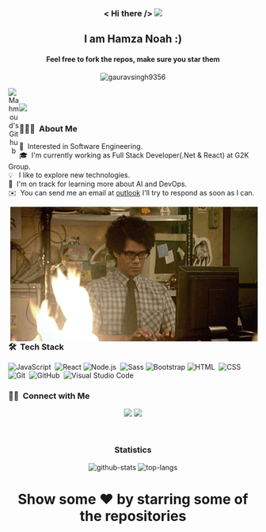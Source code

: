 <h3 align ="center" > <  Hi there /> <img src="https://media.giphy.com/media/hvRJCLFzcasrR4ia7z/giphy.gif" width="25px"></h3>
  <h2 align ="center"> I am Hamza Noah :) </h2>
  <h4 align ="center">Feel free to fork the repos, make sure you star them</h4>
  

<p align="center"> <img src="https://komarev.com/ghpvc/?username=MahmoudHassan77&label=Visitors&color=blue&style=plastic" alt="gauravsingh9356" /> </p>



<a align="center" href="https://github.com/Hamza-Noah">
  <img align="left" alt="Mahmoud's Github" width="22px" src="https://cdn.jsdelivr.net/npm/simple-icons@v3/icons/github.svg" />
</a>


<br/>

![](https://github.com/halfrost/halfrost/blob/master/icons/header_.png)



### 👨🏻‍💻 &nbsp;About Me
🧐 &nbsp;Interested in Software Engineering.\
🎓 &nbsp;I'm currently working as Full Stack Developer(.Net & React) at G2K Group.\
💡  &nbsp; I like to explore new technologies.\
🌱 &nbsp;I'm on track for learning more about AI and DevOps.\
✉️ &nbsp;You can send me an email at [outlook](mahmoudhassan7764@outlook.com) I'll try to respond as soon as I can.


<img alt="Night Coding" src="https://github.com/MahmoudHassan77/MahmoudHassan77/blob/main/1yft.gif" align="right"/>

### 🛠 &nbsp;Tech Stack

![JavaScript](https://img.shields.io/badge/-JavaScript-05122A?style=flat&logo=javascript)&nbsp;
![React](https://img.shields.io/badge/-React-61DAFB?style=flat-square&logo=react&logoColor=ffffff)
![Node.js](https://img.shields.io/badge/-Node.js-05122A?style=flat&logo=node.js)&nbsp;
![Sass](https://img.shields.io/badge/-Sass-%23CC6699?style=flat-square&logo=sass&logoColor=ffffff)
![Bootstrap](https://img.shields.io/badge/-Bootstrap-563D7C?style=flat-square&logo=Bootstrap)
![HTML](https://img.shields.io/badge/-HTML-05122A?style=flat&logo=HTML5)&nbsp;
![CSS](https://img.shields.io/badge/-CSS-05122A?style=flat&logo=CSS3&logoColor=1572B6)&nbsp;
![Git](https://img.shields.io/badge/-Git-05122A?style=flat&logo=git)&nbsp;
![GitHub](https://img.shields.io/badge/-GitHub-05122A?style=flat&logo=github)&nbsp;
![Visual Studio Code](https://img.shields.io/badge/-Visual%20Studio%20Code-05122A?style=flat&logo=visual-studio-code&logoColor=007ACC)&nbsp;

### 🤝🏻 &nbsp;Connect with Me


<p align="center">
<a href="https://www.linkedin.com/in/hamza-nouh-907246193/"><img src="https://img.shields.io/badge/-linkedin-0077B5?style=flat&logo=Linkedin&logoColor=white"/></a>
<a href="https://twitter.com/hamzanouh197"><img src="https://img.shields.io/badge/-Twitter-00acee?style=flat&logo=twitter&logoColor=white"/></a>
</p>



<br/>
<h3 align="center">Statistics</h3>
<p align="center">
  <img src="https://github-readme-stats.vercel.app/api?username=MahmoudHassan77&show_icons=true&show_icons=true&theme=radical" alt="github-stats" />
  <img src="https://github-readme-stats.vercel.app/api/top-langs/?username=MahmoudHassan77&layout=compact&show_icons=true&theme=radical" alt="top-langs" />
</p>
  
  <td> 

<div align='center'>
  <h1 align='center'> Show some ❤️ by starring some of the repositories</h1>
  </div>
